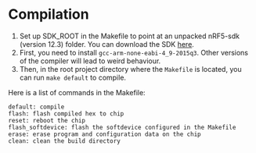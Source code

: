 # Compilation

1. Set up SDK_ROOT in the Makefile to point at an unpacked nRF5-sdk (version 12.3) folder. You can download the SDK [here](https://www.nordicsemi.com/Products/Development-software/nRF5-SDK/Download#infotabs).
2. First, you need to install `gcc-arm-none-eabi-4_9-2015q3`. Other versions of the compiler will lead to weird behaviour.
3. Then, in the root project directory where the `Makefile` is located, you can run `make default` to compile.

Here is a list of commands in the Makefile:
```
default: compile
flash: flash compiled hex to chip
reset: reboot the chip
flash_softdevice: flash the softdevice configured in the Makefile
erase: erase program and configuration data on the chip
clean: clean the build directory
```